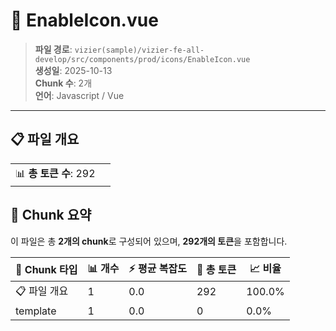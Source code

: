 # 📄 EnableIcon.vue

> **파일 경로**: `vizier(sample)/vizier-fe-all-develop/src/components/prod/icons/EnableIcon.vue`  
> **생성일**: 2025-10-13  
> **Chunk 수**: 2개  
> **언어**: Javascript / Vue
---


## 📋 파일 개요

| | |
|--|--|
| 📊 **총 토큰 수**: 292 |  |






## 🧩 Chunk 요약

이 파일은 총 **2개의 chunk**로 구성되어 있으며, **292개의 토큰**을 포함합니다.

| 🧩 Chunk 타입 | 📊 개수 | ⚡ 평균 복잡도 | 📝 총 토큰 | 📈 비율 |
|---------------|--------|-------------|----------|--------|
| 📋 파일 개요 | 1 | 0.0 | 292 | 100.0% |
| template | 1 | 0.0 | 0 | 0.0% |

